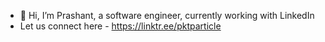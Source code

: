 - 👋 Hi, I’m Prashant, a software engineer, currently working with LinkedIn
- Let us connect here - https://linktr.ee/pktparticle
